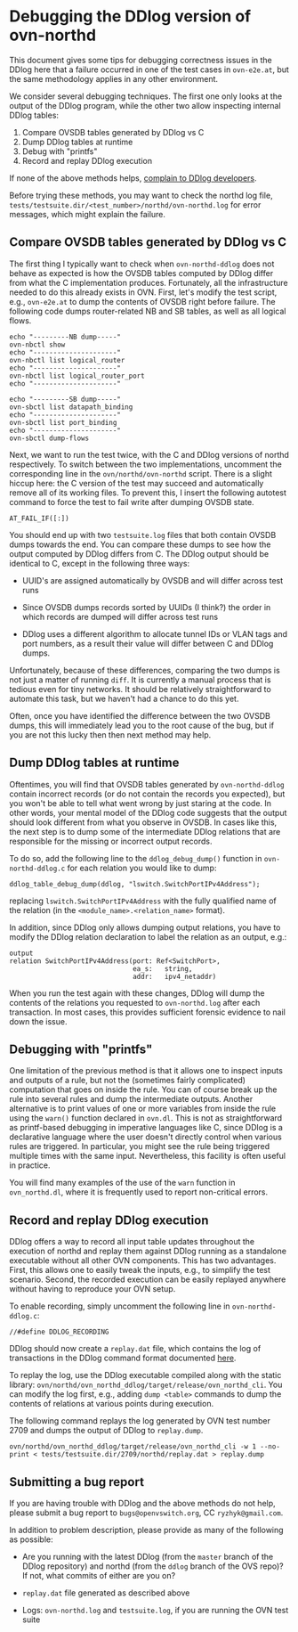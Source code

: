 # Debugging the DDlog version of ovn-northd

This document gives some tips for debugging correctness issues in the DDlog
here that a failure occurred in one of the test cases in `ovn-e2e.at`, but the same
methodology applies in any other environment.

We consider several debugging techniques.  The first one only looks at the output
of the DDlog program, while the other two allow inspecting internal DDlog tables:

1. Compare OVSDB tables generated by DDlog vs C
1. Dump DDlog tables at runtime
1. Debug with "printfs"
1. Record and replay DDlog execution

If none of the above methods helps,
[complain to DDlog developers](#submitting-a-bug-report).

Before trying these methods, you may want to check the northd log file,
`tests/testsuite.dir/<test_number>/northd/ovn-northd.log` for error messages, which
might explain the failure.

## Compare OVSDB tables generated by DDlog vs C

The first thing I typically want to check when `ovn-northd-ddlog` does not behave
as expected is how the OVSDB tables computed by DDlog differ from what the C
implementation produces.  Fortunately, all the infrastructure needed to do this
already exists in OVN.  First, let's modify the test script, e.g., `ovn-e2e.at` to
dump the contents of OVSDB right before failure.  The following code dumps
router-related NB and SB tables, as well as all logical flows.

```
echo "---------NB dump-----"
ovn-nbctl show
echo "---------------------"
ovn-nbctl list logical_router
echo "---------------------"
ovn-nbctl list logical_router_port
echo "---------------------"

echo "---------SB dump-----"
ovn-sbctl list datapath_binding
echo "---------------------"
ovn-sbctl list port_binding
echo "---------------------"
ovn-sbctl dump-flows
```

Next, we want to run the test twice, with the C and DDlog versions of northd
respectively.  To switch between the two implementations, uncomment the
corresponding line in the `ovn/northd/ovn-northd` script.  There is a slight
hiccup here: the C version of the test may succeed and automatically remove all
of its working files.  To prevent this, I insert the following autotest command
to force the test to fail write after dumping OVSDB state.

```
AT_FAIL_IF([:])
```

You should end up with two `testsuite.log` files that both contain OVSDB
dumps towards the end.  You can compare these dumps to see how the output
computed by DDlog differs from C.  The DDlog output should be identical to C,
except in the following three ways:

- UUID's are assigned automatically by OVSDB and will differ across test runs

- Since OVSDB dumps records sorted by UUIDs (I think?) the order in which records
  are dumped will differ across test runs

- DDlog uses a different algorithm to allocate tunnel IDs or VLAN tags and port
  numbers, as a result their value will differ between C and DDlog dumps.

Unfortunately, because of these differences, comparing the two dumps is not just
a matter of running `diff`.  It is currently a manual process that is tedious
even for tiny networks.  It should be relatively straightforward to automate
this task, but we haven't had a chance to do this yet.

Often, once you have identified the difference between the two OVSDB dumps, this
will immediately lead you to the root cause of the bug, but if you are not this
lucky then then next method may help.

## Dump DDlog tables at runtime

Oftentimes, you will find that OVSDB tables generated by `ovn-northd-ddlog`
contain incorrect records (or do not contain the records you expected), but you
won't be able to tell what went wrong by just staring at the code.  In other
words, your mental model of the DDlog code suggests that the output should look
different from what you observe in OVSDB.  In cases like this, the next step is
to dump some of the intermediate DDlog relations that are responsible for the
missing or incorrect output records.

To do so, add the following line to the `ddlog_debug_dump()` function in
`ovn-northd-ddlog.c` for each relation you would like to dump:

```
ddlog_table_debug_dump(ddlog, "lswitch.SwitchPortIPv4Address");
```

replacing `lswitch.SwitchPortIPv4Address` with the fully qualified name of the relation
(in the `<module_name>.<relation_name>` format).

In addition, since DDlog only allows dumping output relations, you have to modify the
DDlog relation declaration to label the relation as an output, e.g.:

```
output
relation SwitchPortIPv4Address(port: Ref<SwitchPort>,
                               ea_s:   string,
                               addr:   ipv4_netaddr)
```

When you run the test again with these changes, DDlog will dump the contents of the
relations you requested to `ovn-northd.log` after each transaction.  In most cases,
this provides sufficient forensic evidence to nail down the issue.

## Debugging with "printfs"

One limitation of the previous method is that it allows one to inspect inputs and outputs
of a rule, but not the (sometimes fairly complicated) computation that goes on inside the
rule.  You can of course break up the rule into several rules and dump the intermediate
outputs.  Another alternative is to print values of one or more variables from inside the
rule using the `warn()` function declared in `ovn.dl`.  This is not as straightforward
as printf-based debugging in imperative languages like C, since DDlog is a declarative
language where the user doesn't directly control when various rules are triggered.  In
particular, you might see the rule being triggered multiple times with the same input.
Nevertheless, this facility is often useful in practice.

You will find many examples of the use of the `warn` function in `ovn_northd.dl`, where it
is frequently used to report non-critical errors.

## Record and replay DDlog execution

DDlog offers a way to record all input table updates throughout the execution of
northd and replay them against DDlog running as a standalone executable without
all other OVN components.  This has two advantages.  First, this allows one to
easily tweak the inputs, e.g., to simplify the test scenario.  Second, the
recorded execution can be easily replayed anywhere without having to reproduce
your OVN setup.

To enable recording, simply uncomment the following line in
`ovn-northd-ddlog.c`:

```
//#define DDLOG_RECORDING
```

DDlog should now create a `replay.dat` file, which contains the log of transactions
in the DDlog command format documented
[here](https://github.com/ryzhyk/differential-datalog/blob/master/doc/testing/testing.md#command-reference).

To replay the log, use the DDlog executable compiled along with the static library:
`ovn/northd/ovn_northd_ddlog/target/release/ovn_northd_cli`.  You can modify the log
first, e.g., adding `dump <table>` commands to dump the contents of relations at
various points during execution.

The following command replays the log generated by OVN test number 2709 and dumps
the output of DDlog to `replay.dump`.

```
ovn/northd/ovn_northd_ddlog/target/release/ovn_northd_cli -w 1 --no-print < tests/testsuite.dir/2709/northd/replay.dat > replay.dump
```

## Submitting a bug report

If you are having trouble with DDlog and the above methods do not help, please submit a bug report to
`bugs@openvswitch.org`, CC `ryzhyk@gmail.com`.

In addition to problem description, please provide as many of the following as possible:

- Are you running with the latest DDlog (from the `master` branch of the DDlog
  repository) and northd (from the `ddlog` branch of the OVS repo)?  If not,
  what commits of either are you on?

- `replay.dat` file generated as described above

- Logs: `ovn-northd.log` and `testsuite.log`, if you are running the OVN test suite
